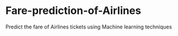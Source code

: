 # Fare-prediction-of-Airlines
Predict the fare of Airlines tickets using Machine learning techniques
